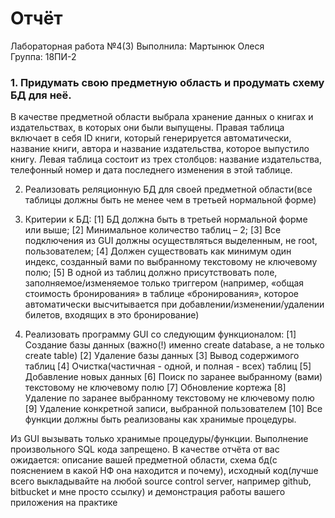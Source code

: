 # Отчёт 

Лабораторная работа №4(3) 
Выполнила: Мартынюк Олеся   
Группа: 18ПИ-2   


### 1.    Придумать свою предметную область и продумать схему БД для неё.

В качестве предметной области выбрала хранение данных о книгах и издательствах, в которых они были выпущены. Правая таблица включает в себя ID книги, который генерируется автоматически, название книги, автора и название издательства, которое выпустило книгу. Левая таблица состоит из трех столбцов: название издательства, телефонный номер и дата последнего изменения в этой таблице. 

2.    Реализовать реляционную БД для своей предметной области(все таблицы должны быть не менее чем в третьей нормальной форме)

3.    Критерии к БД:
[1]     БД должна быть в третьей нормальной форме или выше;
[2]     Минимальное количество таблиц – 2;
[3]     Все подключения из GUI должны осуществляться выделенным, не root, пользователем;
[4]     Должен существовать как минимум один индекс, созданный вами по выбранному текстовому не ключевому полю;
[5]     В одной из таблиц должно присутствовать поле, заполняемое/изменяемое только триггером (например, «общая стоимость бронирования» в таблице «бронирования», которое автоматически высчитывается при добавлении/изменении/удалении билетов, входящих в это бронирование)

4.    Реализовать программу GUI со следующим функционалом:
[1]     Создание базы данных (важно(!) именно create database, а не только create table)
[2]     Удаление базы данных
[3]     Вывод содержимого таблиц
[4]     Очистка(частичная - одной, и полная - всех) таблиц
[5]     Добавление новых данных
[6]     Поиск по заранее выбранному (вами) текстовому не ключевому полю
[7]     Обновление кортежа
[8]     Удаление по заранее выбранному текстовому не ключевому полю
[9]     Удаление конкретной записи, выбранной пользователем
[10]     Все функции должны быть реализованы как хранимые процедуры. 

Из GUI вызывать только хранимые процедуры/функции. Выполнение произвольного SQL кода запрещено. 
В качестве отчёта от вас ожидается: описание вашей предметной области, схема бд(с пояснением в какой НФ она находится и почему), исходный код(лучше всего выкладывайте на любой source control server, например github, bitbucket и мне просто ссылку) и демонстрация работы вашего приложения на практике


